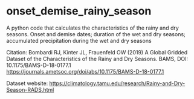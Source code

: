# onset_demise_rainy_season
A python code that calculates the characteristics of the rainy and dry seasons. Onset and demise dates; duration of the wet and dry seasons; accumulated precipitation during the wet and dry seasons

Citation:
Bombardi RJ, Kinter JL, Frauenfeld OW (2019) A Global Gridded Dataset of the Characteristics of the Rainy and Dry Seasons. BAMS, DOI: 10.1175/BAMS-D-18-0177.1 https://journals.ametsoc.org/doi/abs/10.1175/BAMS-D-18-0177.1

Dataset website:
https://climatology.tamu.edu/research/Rainy-and-Dry-Season-RADS.html

